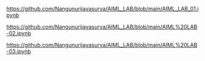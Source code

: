https://github.com/Nangunurijayasurya/AIML_LAB/blob/main/AIML_LAB_01.ipynb

https://github.com/Nangunurijayasurya/AIML_LAB/blob/main/AIML%20LAB-02.ipynb

https://github.com/Nangunurijayasurya/AIML_LAB/blob/main/AIML%20LAB-03.ipynb

